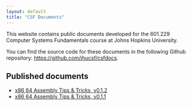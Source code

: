 ```yaml
---
layout: default
title: "CSF Documents"
---
```


This website contains public documents developed for
the 601.229 Computer Systems Fundamentals course at
Johns Hopkins University.

You can find the source code for these documents in the
following Github repository: <https://github.com/jhucsf/csfdocs>.

## Published documents

* [x86 64 Assembly Tips & Tricks, v0.1.2](assembly-tips-v0.1.2.pdf)
* [x86 64 Assembly Tips & Tricks, v0.1.1](assembly-tips-v0.1.1.pdf)
